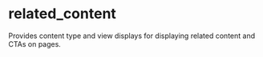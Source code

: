 # related_content
Provides content type and view displays for displaying related content and CTAs on pages.
